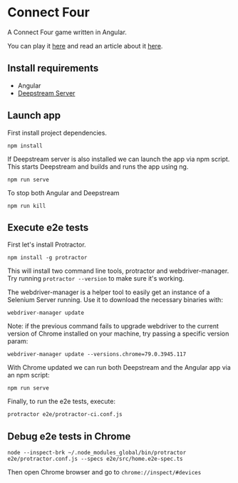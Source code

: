 # Connect Four

A Connect Four game written in Angular. 

You can play it [here](https://connectfour.codecritique.org) and read an article about it [here](https://blog.codecritique.org/?p=203). 

## Install requirements 

* Angular
* [Deepstream Server](https://deepstreamhub.com/open-source/?io)

## Launch app

First install project dependencies. 

    npm install

If Deepstream server is also installed we can launch the app via npm script. This starts Deepstream and builds and runs the app using ng.  

    npm run serve

To stop both Angular and Deepstream 

    npm run kill

## Execute e2e tests

First let's install Protractor.

    npm install -g protractor

This will install two command line tools, protractor and webdriver-manager. Try running ```protractor --version``` to make sure it's working.

The webdriver-manager is a helper tool to easily get an instance of a Selenium Server running. Use it to download the necessary binaries with:	

``` 
webdriver-manager update
```

Note: if the previous command fails to upgrade webdriver to the current version of Chrome installed on your machine, try passing a specific version param: 

```
webdriver-manager update --versions.chrome=79.0.3945.117
``` 	

With Chrome updated we can run both Deepstream and the Angular app via an npm script: 

    npm run serve

Finally, to run the e2e tests, execute:

    protractor e2e/protractor-ci.conf.js 

## Debug e2e tests in Chrome

    node --inspect-brk ~/.node_modules_global/bin/protractor e2e/protractor.conf.js --specs e2e/src/home.e2e-spec.ts 

Then open Chrome browser and go to `chrome://inspect/#devices`
